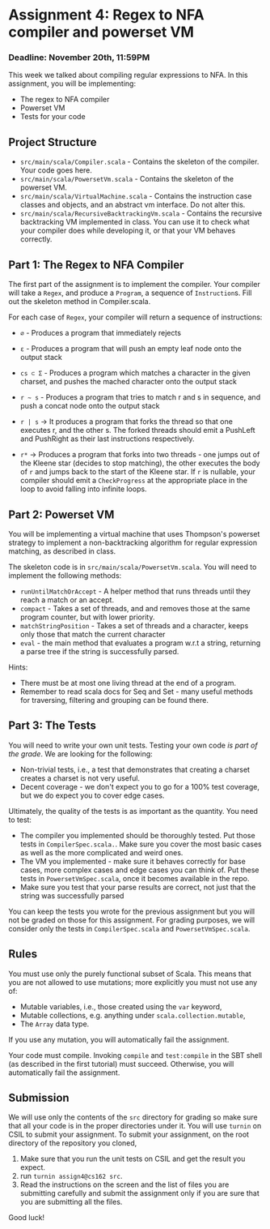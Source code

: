 # Assignment 4: Regex to NFA compiler and powerset VM

### Deadline: November 20th, 11:59PM

This week we talked about compiling regular expressions to NFA.
In this assignment, you will be implementing:

  - The regex to NFA compiler
  - Powerset VM
  - Tests for your code

## Project Structure

 - `src/main/scala/Compiler.scala` - Contains the skeleton of the compiler. Your code goes here.
 - `src/main/scala/PowersetVm.scala` - Contains the skeleton of the powerset VM.
 - `src/main/scala/VirtualMachine.scala` - Contains the instruction case classes and objects, and an abstract vm interface. Do not alter this.
 - `src/main/scala/RecursiveBacktrackingVm.scala` - Contains the recursive backtracking VM implemented in class. You can use it to check what your compiler does while developing it, or that your VM behaves correctly.

## Part 1: The Regex to NFA Compiler

The first part of the assignment is to implement the compiler. Your compiler will take a `Regex`, and produce a `Program`, a sequence of `Instruction`s. Fill out the skeleton method in Compiler.scala.

For each case of `Regex`, your compiler will return a sequence of instructions:

 - `∅` - Produces a program that immediately rejects

 - `ε` - Produces a program that will push an empty leaf node onto the output stack

 - `cs ⊂ Σ` - Produces a program which matches a character in the given charset, and pushes the mached character onto the output stack

 - `r ~ s` - Produces a program that tries to match r and s in sequence, and push a concat node onto the output stack

 - `r | s` -> It produces a program that forks the thread so that one executes r, and the other s. The forked threads should emit a PushLeft and PushRight as their last instructions respectively.

 - `r*` -> Produces a program that forks into two threads - one jumps out of the Kleene star (decides to stop matching), the other executes the body of `r` and jumps back to the start of the Kleene star. If `r` is nullable, your compiler should emit a `CheckProgress` at the appropriate place in the loop to avoid falling into infinite loops.

## Part 2: Powerset VM

You will be implementing a virtual machine that uses Thompson's powerset strategy to implement a non-backtracking algorithm for regular expression matching, as described in class.

The skeleton code is in `src/main/scala/PowersetVm.scala`. You will need to implement the following methods:
 - `runUntilMatchOrAccept` - A helper method that runs threads until they reach a match or an accept.
 - `compact` - Takes a set of threads, and and removes those at the same program counter, but with lower priority.
 - `matchStringPosition` - Takes a set of threads and a character, keeps only those that match the current character
 - `eval` - the main method that evaluates a program w.r.t a string, returning a parse tree if the string is successfully parsed.

Hints:
 - There must be at most one living thread at the end of a program.
 - Remember to read scala docs for Seq and Set - many useful methods for traversing, filtering and grouping can be found there.

## Part 3: The Tests

You will need to write your own unit tests. Testing your own code *is
part of the grade*. We are looking for the following:
  - Non-trivial tests, i.e., a test that demonstrates that creating a
    charset creates a charset is not very useful.
  - Decent coverage - we don't expect you to go for a 100% test
    coverage, but we do expect you to cover edge cases.

Ultimately, the quality of the tests is as important as the quantity. You
need to test:
 - The compiler you implemented should be thoroughly tested. Put those tests in `CompilerSpec.scala.`. Make sure you cover the most basic cases as well as the more complicated and weird ones. 
 - The VM you implemented - make sure it behaves correctly for base cases, more complex cases and edge cases you can think of. Put these tests in `PowersetVmSpec.scala`, once it becomes available in the repo.
 - Make sure you test that your parse results are correct, not just that the string was successfully parsed

You can keep the tests you wrote for the previous assignment but you
will not be graded on those for this assignment. For grading purposes,
we will consider only the tests in `CompilerSpec.scala` and
`PowersetVmSpec.scala`.

## Rules

You must use only the purely functional subset of Scala. This means
that you are not allowed to use mutations; more explicitly you must
not use any of:
  - Mutable variables, i.e., those created using the `var` keyword,
  - Mutable collections, e.g. anything under
    `scala.collection.mutable`,
  - The `Array` data type.

If you use any mutation, you will automatically fail the assignment.

Your code must compile. Invoking `compile` and `test:compile` in the
SBT shell (as described in the first tutorial) must
succeed. Otherwise, you will automatically fail the assignment.

## Submission

We will use only the contents of the `src` directory for grading so
make sure that all your code is in the proper directories under it.
You will use `turnin` on CSIL to submit your assignment.  To submit
your assignment, on the root directory of the repository you cloned,

  1. Make sure that you run the unit tests on CSIL and get the result
       you expect.
  2. run `turnin assign4@cs162 src`.
  3. Read the instructions on the screen and the list of files you are
       submitting carefully and submit the assignment only if you are
       sure that you are submitting all the files.

Good luck!
